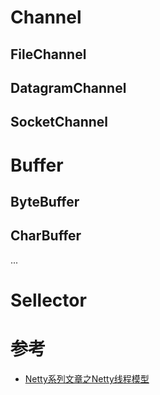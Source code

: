 # Channel

## FileChannel

## DatagramChannel

## SocketChannel

# Buffer

## ByteBuffer

## CharBuffer

...

# Sellector




# 参考

- [Netty系列文章之Netty线程模型](https://juejin.im/post/5dac6ef75188252bc1657ead)
